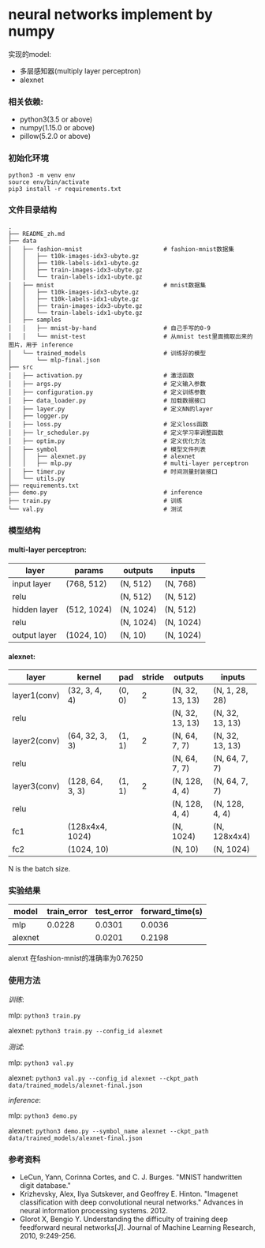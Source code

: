 # neural networks implement by numpy

实现的model:

- 多层感知器(multiply layer perceptron)
- alexnet

### 相关依赖:

- python3(3.5 or above)
- numpy(1.15.0 or above)
- pillow(5.2.0 or above)

### 初始化环境

```
python3 -m venv env
source env/bin/activate
pip3 install -r requirements.txt
```

### 文件目录结构

```
.
├── README_zh.md
├── data
│   ├── fashion-mnist                       # fashion-mnist数据集
│   │   ├── t10k-images-idx3-ubyte.gz
│   │   ├── t10k-labels-idx1-ubyte.gz
│   │   ├── train-images-idx3-ubyte.gz
│   │   └── train-labels-idx1-ubyte.gz
│   ├── mnist                               # mnist数据集
│   │   ├── t10k-images-idx3-ubyte.gz
│   │   ├── t10k-labels-idx1-ubyte.gz
│   │   ├── train-images-idx3-ubyte.gz
│   │   └── train-labels-idx1-ubyte.gz
│   ├── samples
│   │   ├── mnist-by-hand                   # 自己手写的0-9
│   │   └── mnist-test                      # 从mnist test里面摘取出来的图片，用于 inference
│   └── trained_models                      # 训练好的模型
│       └── mlp-final.json
├── src
│   ├── activation.py                       # 激活函数
│   ├── args.py                             # 定义输入参数
│   ├── configuration.py                    # 定义训练参数
│   ├── data_loader.py                      # 加载数据接口
│   ├── layer.py                            # 定义NN的layer
│   ├── logger.py
│   ├── loss.py                             # 定义loss函数
│   ├── lr_scheduler.py                     # 定义学习率调整函数
│   ├── optim.py                            # 定义优化方法
│   ├── symbol                              # 模型文件列表
│   │   ├── alexnet.py                      # alexnet
│   │   ├── mlp.py                          # multi-layer perceptron
│   ├── timer.py                            # 时间测量封装接口
│   └── utils.py
├── requirements.txt
├── demo.py                                 # inference
├── train.py                                # 训练
└── val.py                                  # 测试
```

### 模型结构

#### multi-layer perceptron:

|layer|params|outputs|inputs|
|-----|------|------|-------|
|input layer|(768, 512)|(N, 512)|(N, 768)|
|relu| |(N, 512)|(N, 512)|
|hidden layer|(512, 1024)|(N, 1024)|(N, 512)|
|relu| |(N, 1024)|(N, 1024)|
|output layer|(1024, 10)|(N, 10)|(N, 1024)


#### alexnet:

|layer|kernel|pad|stride|outputs|inputs|
|-----|------|---|------|-------|------|
|layer1(conv)|(32, 3, 4, 4)|(0, 0)|2|(N, 32, 13, 13)|(N, 1, 28, 28)|
|relu||||(N, 32, 13, 13)|(N, 32, 13, 13)|
|layer2(conv)|(64, 32, 3, 3)|(1, 1)|2|(N, 64, 7, 7)|(N, 32, 13, 13)|
|relu||||(N, 64, 7, 7)|(N, 64, 7, 7)|
|layer3(conv)|(128, 64, 3, 3)|(1, 1)|2|(N, 128, 4, 4)|(N, 64, 7, 7)|
|relu||||(N, 128, 4, 4)|(N, 128, 4, 4)|
|fc1|(128x4x4, 1024)|||(N, 1024)|(N, 128x4x4)|
|fc2|(1024, 10)|||(N, 10)|(N, 1024)|

N is the batch size.

### 实验结果

|model|train_error|test_error|forward_time(s)|
|-----|-----------|----------|----------------|
|mlp|0.0228|0.0301|0.0036|
|alexnet||0.0201|0.2198|


alenxt 在fashion-mnist的准确率为0.76250

### 使用方法

*训练*:

mlp: `python3 train.py`

alexnet: `python3 train.py --config_id alexnet`

*测试*:

mlp: `python3 val.py`

alexnet:
`python3 val.py --config_id alexnet --ckpt_path data/trained_models/alexnet-final.json`

*inference*:

mlp: `python3 demo.py`

alexnet: `python3 demo.py --symbol_name alexnet --ckpt_path data/trained_models/alexnet-final.json`

### 参考资料

- LeCun, Yann, Corinna Cortes, and C. J. Burges. "MNIST handwritten digit database."
- Krizhevsky, Alex, Ilya Sutskever, and Geoffrey E. Hinton. "Imagenet classification with deep convolutional neural networks." Advances in neural information processing systems. 2012.
- Glorot X, Bengio Y. Understanding the difficulty of training deep feedforward neural networks[J]. Journal of Machine Learning Research, 2010, 9:249-256.

